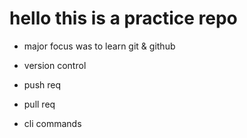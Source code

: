# hello this is a practice repo

- major focus was to learn git & github

- version control

- push req

- pull req

- cli commands
